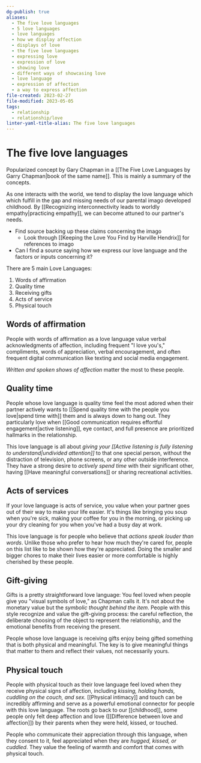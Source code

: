 ```yaml
---
dg-publish: true
aliases:
  - The five love languages
  - 5 love languages
  - love languages
  - how we display affection
  - displays of love
  - the five love languages
  - expressing love
  - expression of love
  - showing love
  - different ways of showcasing love
  - love language
  - expression of affection
  - a way to express affection
file-created: 2023-02-27
file-modified: 2023-05-05
tags:
  - relationship
  - relationship/love
linter-yaml-title-alias: The five love languages
---
```


# The five love languages

Popularized concept by Gary Chapman in a [[The Five Love Languages by Garry Chapman|book of the same name]]. This is mainly a summary of the concepts.

As one interacts with the world, we tend to display the love language which which fulfill in the gap and missing needs of our parental imago developed childhood. By [[Recognizing interconnectivity leads to worldly empathy|practicing empathy]], we can become attuned to our partner's needs.

- Find source backing up these claims concerning the imago
	- Look through [[Keeping the Love You Find by Harville Hendrix]] for references to imago
- Can I find a source saying how we express our love language and the factors or inputs concerning it?

There are 5 main Love Languages:

1.  Words of affirmation
2.  Quality time
3.  Receiving gifts
4.  Acts of service
5.  Physical touch

## Words of affirmation

People with words of affirmation as a love language value verbal acknowledgments of affection, including frequent "I love you's," compliments, words of appreciation, verbal encouragement, and often frequent digital communication like texting and social media engagement.

*Written and spoken shows of affection* matter the most to these people.

## Quality time

People whose love language is quality time feel the most adored when their partner actively wants to [[Spend quality time with the people you love|spend time with]] them and is always down to hang out. They particularly love when [[Good communication requires effortful engagement|active listening]], eye contact, and full presence are prioritized hallmarks in the relationship.

This love language is all about *giving your [[Active listening is fully listening to understand|undivided attention]]* to that one special person, without the distraction of television, phone screens, or any other outside interference. They have a strong desire to *actively spend time* with their significant other, having [[Have meaningful conversations]] or sharing recreational activities.

## Acts of services

If your love language is acts of service, you value when your partner goes out of their way to make your life easier. It's things like bringing you soup when you're sick, making your coffee for you in the morning, or picking up your dry cleaning for you when you've had a busy day at work.

This love language is for people who believe that *actions speak louder than words*. Unlike those who prefer to hear how much they're cared for, people on this list like to be shown how they're appreciated. Doing the smaller and bigger chores to make their lives easier or more comfortable is highly cherished by these people.

## Gift-giving

Gifts is a pretty straightforward love language: You feel loved when people give you "visual symbols of love," as Chapman calls it. It's not about the monetary value but the *symbolic thought behind the item*. People with this style recognize and value the gift-giving process: the careful reflection, the deliberate choosing of the object to represent the relationship, and the emotional benefits from receiving the present.

People whose love language is receiving gifts enjoy being gifted something that is both physical and meaningful. The key is to give meaningful things that matter to them and reflect their values, not necessarily yours.

## Physical touch

People with physical touch as their love language feel loved when they receive physical signs of affection, including *kissing, holding hands, cuddling on the couch, and sex.* [[Physical intimacy]] and touch can be incredibly affirming and serve as a powerful emotional connector for people with this love language. The roots go back to our [[childhood]], some people only felt deep affection and love ([[Difference between love and affection]]) by their parents when they were held, kissed, or touched.

People who communicate their appreciation through this language, when they consent to it, feel appreciated when they are *hugged, kissed, or cuddled*. They value the feeling of warmth and comfort that comes with physical touch.
